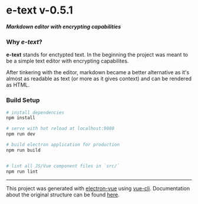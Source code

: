# e-text v-0.5.1

***Markdown editor with encrypting capabilities***

### Why *e-text*?

**e-text** stands for enctypted text. In the beginning the project was meant to be a simple text editor with encrypting 
capabilites.

After tinkering with the editor, markdown became a better alternative as it's almost as readable as text (or more as it 
gives context) and can be rendered as HTML.

### Build Setup

``` bash
# install dependencies
npm install

# serve with hot reload at localhost:9080
npm run dev

# build electron application for production
npm run build


# lint all JS/Vue component files in `src/`
npm run lint

```

---

This project was generated with [electron-vue](https://github.com/SimulatedGREG/electron-vue) using [vue-cli](https://github.com/vuejs/vue-cli). Documentation about the original structure can be found [here](https://simulatedgreg.gitbooks.io/electron-vue/content/index.html).
